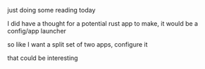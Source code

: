 just doing some reading today

I did have a thought for a potential rust app to make, it would be a config/app launcher

so like I want a split set of two apps, configure it

that could be interesting
